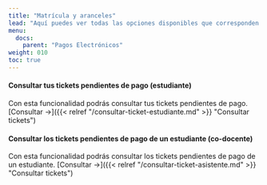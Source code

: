 ```yaml
---
title: "Matrícula y aranceles"
lead: "Aquí puedes ver todas las opciones disponibles que corresponden al pago de la matrícula y aranceles"
menu:
  docs:
    parent: "Pagos Electrónicos"
weight: 010
toc: true
---
```


#### Consultar tus tickets pendientes de pago (estudiante)

Con esta funcionalidad podrás consultar tus tickets pendientes de pago. [Consultar →]({{< relref "/consultar-ticket-estudiante.md" >}} "Consultar tickets")

#### Consultar los tickets pendientes de pago de un estudiante (co-docente)

Con esta funcionalidad podrás consultar los tickets pendientes de pago de un estudiante. [Consultar →]({{< relref "/consultar-ticket-asistente.md" >}} "Consultar tickets")
